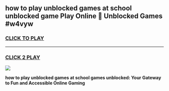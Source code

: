
## how to play unblocked games at school unblocked game Play Online 👋 Unblocked Games #w4vyw
<h3>
<a href="https://premium.freeplayer.one?title=how_to_play_unblocked_games_at_school&ref=21F">CLICK TO PLAY</a></h3>
<hr>

<h3>
<a href="https://premium.freeplayer.one?title=how_to_play_unblocked_games_at_school&ref=21F">CLICK 2 PLAY</a>
  
</h3>

<a href="https://premium.freeplayer.one?title=how_to_play_unblocked_games_at_school&ref=21F/"><img src="https://clearcache.store/games.png"></a>


**how to play unblocked games at school games unblocked: Your Gateway to Fun and Accessible Online Gaming**
